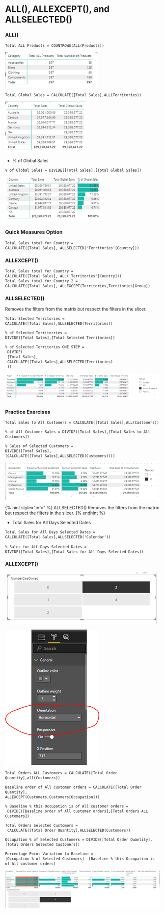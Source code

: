 # ALL\(\), ALLEXCEPT\(\), and ALLSELECTED\(\)

### ALL\(\)

```text
Total ALL Products = COUNTROWS(ALL(Products))
```

![](.gitbook/assets/image%20%2826%29.png)

```text
Total Global Sales = CALCULATE([Total Sales],ALL(Territories))
```

![](.gitbook/assets/image%20%2858%29.png)

* % of Global Sales 

```text
% of Global Sales = DIVIDE([Total Sales],[Total Global Sales])
```

![](.gitbook/assets/image%20%2844%29.png)

### Quick Measures Option

```text
Total Sales total for Country = 
CALCULATE([Total Sales], ALLSELECTED('Territories'[Country]))
```

### ALLEXCEPT\(\)

```text
Total Sales total for Country = 
CALCULATE([Total Sales], ALL('Territories'[Country]))
Total Sales total for Country 2 = 
CALCULATE([Total Sales], ALLEXCEPT(Territories,Territories[Group])
```

### ALLSELECTED\(\)

Removes the filters from the matrix but respect the filters in the slicer.

```text
Total Slected Territories = 
CALCULATE([Total Sales],ALLSELECTED(Territories))
```

```text
% of Selected Territorries = 
DIVIDE([Total Sales],[Total Selected Territories])
```

```text
% of Selected Territories ONE STEP =
 DIVIDE(
 [Total Sales],
 CALCULATE([Total Sales],ALLSELECTED(Territories)
 ))
```

![](.gitbook/assets/image%20%2869%29.png)

### Practice Exercises

```text
Total Sales to All Customers = CALCULATE([Total Sales],ALL(Customers))
```

```text
% of All Customer Sales = DIVIDE([Total Sales],[Total Sales to All Customers])
```

```text
% Sales of Selected Customers = 
DIVIDE([Total Sales],
(CALCULATE([Total Sales],ALLSELECTED(Customers))))
```

![](.gitbook/assets/image%20%2834%29.png)

{% hint style="info" %}
ALLSELECTED\(\) Removes the filters from the matrix but respect the filters in the slicer.
{% endhint %}

* Total Sales for All Days Selected Dates

```text
Total Sales for All Days Selected Dates = 
CALCULATE([Total Sales],ALLSELECTED('Calendar'))

% Sales for ALL Days Selected Dates = 
DIVIDE([Total Sales],[Total Sales for All Days Selected Dates])
```

### ALLEXCEPT\(\)

![](.gitbook/assets/image%20%2854%29.png)

![](.gitbook/assets/image%20%2875%29.png)

```text
Total Orders ALL Customers = CALCULATE([Total Order Quantity],all(Customers))
```

```text
Baseline order of All customer orders = CALCULATE([Total Order Quantity],
ALLEXCEPT(Customers,Customers[Occupation]))
```

```text
% Baseline % this Occupation is of All customer orders =
 DIVIDE([Baseline order of All customer orders],[Total Orders ALL Customers])

```

```text
Total Orders Selected Customers =
 CALCULATE([Total Order Quantity],ALLSELECTED(Customers))
```

```text
Occupation % of Selected Customers = DIVIDE([Total Order Quantity],[Total Orders Selected Customers])

```

```text
Percentage Point Variation to Baseline = 
[Occupation % of Selected Customers] -[Baseline % this Occupation is of All customer orders]
```

![](.gitbook/assets/image%20%2825%29.png)

